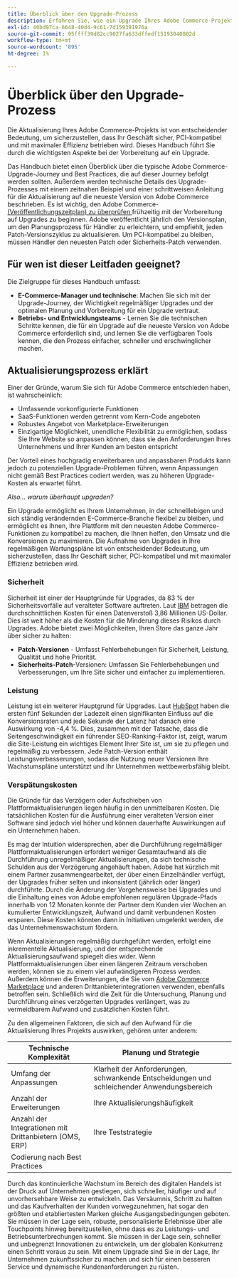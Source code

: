 ```yaml
---
title: Überblick über den Upgrade-Prozess
description: Erfahren Sie, wie ein Upgrade Ihres Adobe Commerce-Projekts dazu beiträgt, dass Ihre Storefront sicher und effizient arbeitet.
exl-id: 40bd97ca-6648-40d4-9c61-7d159391976a
source-git-commit: 95ffff39d82cc9027fa633dffedf15193040802d
workflow-type: tm+mt
source-wordcount: '895'
ht-degree: 1%

---
```


# Überblick über den Upgrade-Prozess

Die Aktualisierung Ihres Adobe Commerce-Projekts ist von entscheidender Bedeutung, um sicherzustellen, dass Ihr Geschäft sicher, PCI-kompatibel und mit maximaler Effizienz betrieben wird. Dieses Handbuch führt Sie durch die wichtigsten Aspekte bei der Vorbereitung auf ein Upgrade.

Das Handbuch bietet einen Überblick über die typische Adobe Commerce-Upgrade-Journey und Best Practices, die auf dieser Journey befolgt werden sollten. Außerdem werden technische Details des Upgrade-Prozesses mit einem zeitnahen Beispiel und einer schrittweisen Anleitung für die Aktualisierung auf die neueste Version von Adobe Commerce beschrieben. Es ist wichtig, den Adobe Commerce-[ (Veröffentlichungszeitplan) zu überprüfen ](../release/schedule.md) frühzeitig mit der Vorbereitung auf Upgrades zu beginnen. Adobe veröffentlicht jährlich den Versionsplan, um den Planungsprozess für Händler zu erleichtern, und empfiehlt, jeden Patch-Versionszyklus zu aktualisieren. Um PCI-kompatibel zu bleiben, müssen Händler den neuesten Patch oder Sicherheits-Patch verwenden.

## Für wen ist dieser Leitfaden geeignet?

Die Zielgruppe für dieses Handbuch umfasst:

- **E-Commerce-Manager und technische**: Machen Sie sich mit der Upgrade-Journey, der Wichtigkeit regelmäßiger Upgrades und der optimalen Planung und Vorbereitung für ein Upgrade vertraut.
- **Betriebs- und Entwicklungsteams** - Lernen Sie die technischen Schritte kennen, die für ein Upgrade auf die neueste Version von Adobe Commerce erforderlich sind, und lernen Sie die verfügbaren Tools kennen, die den Prozess einfacher, schneller und erschwinglicher machen.

## Aktualisierungsprozess erklärt

Einer der Gründe, warum Sie sich für Adobe Commerce entschieden haben, ist wahrscheinlich:

- Umfassende vorkonfigurierte Funktionen
- SaaS-Funktionen werden getrennt vom Kern-Code angeboten
- Robustes Angebot von Marketplace-Erweiterungen
- Einzigartige Möglichkeit, unendliche Flexibilität zu ermöglichen, sodass Sie Ihre Website so anpassen können, dass sie den Anforderungen Ihres Unternehmens und Ihrer Kunden am besten entspricht

Der Vorteil eines hochgradig erweiterbaren und anpassbaren Produkts kann jedoch zu potenziellen Upgrade-Problemen führen, wenn Anpassungen nicht gemäß Best Practices codiert werden, was zu höheren Upgrade-Kosten als erwartet führt.

_Also… warum überhaupt upgraden?_

Ein Upgrade ermöglicht es Ihrem Unternehmen, in der schnelllebigen und sich ständig verändernden E-Commerce-Branche flexibel zu bleiben, und ermöglicht es Ihnen, Ihre Plattform mit den neuesten Adobe Commerce-Funktionen zu kompatibel zu machen, die Ihnen helfen, den Umsatz und die Konversionen zu maximieren. Die Aufnahme von Upgrades in Ihre regelmäßigen Wartungspläne ist von entscheidender Bedeutung, um sicherzustellen, dass Ihr Geschäft sicher, PCI-kompatibel und mit maximaler Effizienz betrieben wird.

### Sicherheit

Sicherheit ist einer der Hauptgründe für Upgrades, da 83 % der Sicherheitsvorfälle auf veralteter Software auftreten. Laut [IBM](https://www.ibm.com/reports/data-breach) betragen die durchschnittlichen Kosten für einen Datenverstoß 3,86 Millionen US-Dollar. Dies ist weit höher als die Kosten für die Minderung dieses Risikos durch Upgrades. Adobe bietet zwei Möglichkeiten, Ihren Store das ganze Jahr über sicher zu halten:

- **Patch-Versionen** - Umfasst Fehlerbehebungen für Sicherheit, Leistung, Qualität und hohe Priorität.
- **Sicherheits-Patch**-Versionen: Umfassen Sie Fehlerbehebungen und Verbesserungen, um Ihre Site sicher und einfacher zu implementieren.

### Leistung

Leistung ist ein weiterer Hauptgrund für Upgrades. Laut [HubSpot](https://blog.hubspot.com/marketing/page-load-time-conversion-rates) haben die ersten fünf Sekunden der Ladezeit einen signifikanten Einfluss auf die Konversionsraten und jede Sekunde der Latenz hat danach eine Auswirkung von -4,4 %. Dies, zusammen mit der Tatsache, dass die Seitengeschwindigkeit ein führender SEO-Ranking-Faktor ist, zeigt, warum die Site-Leistung ein wichtiges Element Ihrer Site ist, um sie zu pflegen und regelmäßig zu verbessern. Jede Patch-Version enthält Leistungsverbesserungen, sodass die Nutzung neuer Versionen Ihre Wachstumspläne unterstützt und Ihr Unternehmen wettbewerbsfähig bleibt.

### Verspätungskosten

Die Gründe für das Verzögern oder Aufschieben von Plattformaktualisierungen liegen häufig in den unmittelbaren Kosten. Die tatsächlichen Kosten für die Ausführung einer veralteten Version einer Software sind jedoch viel höher und können dauerhafte Auswirkungen auf ein Unternehmen haben.

Es mag der Intuition widersprechen, aber die Durchführung regelmäßiger Plattformaktualisierungen erfordert weniger Gesamtaufwand als die Durchführung unregelmäßiger Aktualisierungen, da sich technische Schulden aus der Verzögerung angehäuft haben. Adobe hat kürzlich mit einem Partner zusammengearbeitet, der über einen Einzelhändler verfügt, der Upgrades früher selten und inkonsistent (jährlich oder länger) durchführte. Durch die Änderung der Vorgehensweise bei Upgrades und die Einhaltung eines von Adobe empfohlenen regulären Upgrade-Pfads innerhalb von 12 Monaten konnte der Partner dem Kunden vier Wochen an kumulierter Entwicklungszeit, Aufwand und damit verbundenen Kosten ersparen. Diese Kosten könnten dann in Initiativen umgelenkt werden, die das Unternehmenswachstum fördern.

Wenn Aktualisierungen regelmäßig durchgeführt werden, erfolgt eine inkrementelle Aktualisierung, und der entsprechende Aktualisierungsaufwand spiegelt dies wider. Wenn Plattformaktualisierungen über einen längeren Zeitraum verschoben werden, können sie zu einem viel aufwändigeren Prozess werden. Außerdem können die Erweiterungen, die Sie vom [Adobe Commerce Marketplace](https://marketplace.magento.com/) und anderen Drittanbieterintegrationen verwenden, ebenfalls betroffen sein. Schließlich wird die Zeit für die Untersuchung, Planung und Durchführung eines verzögerten Upgrades verlängert, was zu vermeidbarem Aufwand und zusätzlichen Kosten führt.

Zu den allgemeinen Faktoren, die sich auf den Aufwand für die Aktualisierung Ihres Projekts auswirken, gehören unter anderem:

| Technische Komplexität | Planung und Strategie |
|-----------------------------------------------------------|--------------------------------------------------------------|
| Umfang der Anpassungen | Klarheit der Anforderungen, schwankende Entscheidungen und schleichender Anwendungsbereich |
| Anzahl der Erweiterungen | Ihre Aktualisierungshäufigkeit |
| Anzahl der Integrationen mit Drittanbietern (OMS, ERP) | Ihre Teststrategie |
| Codierung nach Best Practices |                                                              |

Durch das kontinuierliche Wachstum im Bereich des digitalen Handels ist der Druck auf Unternehmen gestiegen, sich schneller, häufiger und auf unvorhersehbare Weise zu entwickeln. Das Versäumnis, Schritt zu halten und das Kaufverhalten der Kunden vorwegzunehmen, hat sogar den größten und etabliertesten Marken gleiche Ausgangsbedingungen geboten. Sie müssen in der Lage sein, robuste, personalisierte Erlebnisse über alle Touchpoints hinweg bereitzustellen, ohne dass es zu Leistungs- und Betriebsunterbrechungen kommt. Sie müssen in der Lage sein, schneller und unbegrenzt Innovationen zu entwickeln, um der globalen Konkurrenz einen Schritt voraus zu sein. Mit einem Upgrade sind Sie in der Lage, Ihr Unternehmen zukunftssicher zu machen und sich für einen besseren Service und dynamische Kundenanforderungen zu rüsten.
